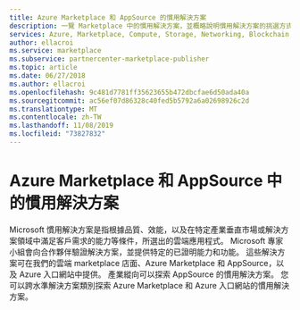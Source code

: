 ```yaml
---
title: Azure Marketplace 和 AppSource 的慣用解決方案
description: 一覽 Marketplace 中的慣用解決方案，並概略說明慣用解決方案的挑選方式
services: Azure, Marketplace, Compute, Storage, Networking, Blockchain, Security
author: ellacroi
ms.service: marketplace
ms.subservice: partnercenter-marketplace-publisher
ms.topic: article
ms.date: 06/27/2018
ms.author: ellacroi
ms.openlocfilehash: 9c481d7781ff35623655b472dbcfae6d50ada40a
ms.sourcegitcommit: ac56ef07d86328c40fed5b5792a6a02698926c2d
ms.translationtype: MT
ms.contentlocale: zh-TW
ms.lasthandoff: 11/08/2019
ms.locfileid: "73827832"
---
```

# <a name="preferred-solutions-in-azure-marketplace-and-appsource"></a>Azure Marketplace 和 AppSource 中的慣用解決方案

Microsoft 慣用解決方案是指根據品質、效能，以及在特定產業垂直市場或解決方案領域中滿足客戶需求的能力等條件，所選出的雲端應用程式。 Microsoft 專家小組會向合作夥伴驗證解決方案，並提供特定的已證明能力和功能。 這些解決方案可在我們的雲端 marketplace 店面、Azure Marketplace 和 AppSource，以及 Azure 入口網站中提供。 產業縱向可以探索 AppSource 的慣用解決方案。 您可以跨水準解決方案類別探索 Azure Marketplace 和 Azure 入口網站的慣用解決方案。

